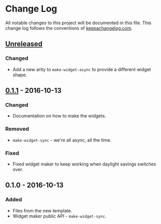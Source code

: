 # Change Log
All notable changes to this project will be documented in this file. This change log follows the conventions of [keepachangelog.com](http://keepachangelog.com/).

## [Unreleased]
### Changed
- Add a new arity to `make-widget-async` to provide a different widget shape.

## [0.1.1] - 2016-10-13
### Changed
- Documentation on how to make the widgets.

### Removed
- `make-widget-sync` - we're all async, all the time.

### Fixed
- Fixed widget maker to keep working when daylight savings switches over.

## 0.1.0 - 2016-10-13
### Added
- Files from the new template.
- Widget maker public API - `make-widget-sync`.

[Unreleased]: https://github.com/your-name/demo/compare/0.1.1...HEAD
[0.1.1]: https://github.com/your-name/demo/compare/0.1.0...0.1.1
